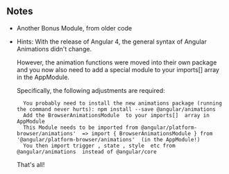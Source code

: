 
## Notes
- Another Bonus Module, from older code
- Hints:
    With the release of Angular 4, the general syntax of Angular Animations didn't change. 

    However, the animation functions were moved into their own package and you now also need to add a special module to your imports[]  array in the AppModule.

    Specifically, the following adjustments are required:

        You probably need to install the new animations package (running the command never hurts): npm install --save @angular/animations 
        Add the BrowserAnimationsModule  to your imports[]  array in AppModule
        This Module needs to be imported from @angular/platform-browser/animations'  => import { BrowserAnimationsModule } from '@angular/platform-browser/animations'  (in the AppModule!)
        You then import trigger , state , style  etc from @angular/animations  instead of @angular/core 

    That's all!